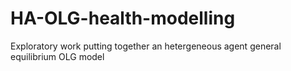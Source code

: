 # HA-OLG-health-modelling
Exploratory work putting together an hetergeneous agent general equilibrium OLG model
